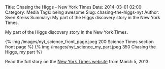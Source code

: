 Title: Chasing the Higgs - New York Times
Date: 2014-03-01 02:00
Category: Media
Tags: being awesome
Slug: chasing-the-higgs-nyt
Author: Sven Kreiss
Summary: My part of the Higgs discovery story in the New York Times.


My part of the Higgs discovery story in the New York Times.

{% img /images/nyt_science_front_page.jpeg 200 Science Times section front page %}
{% img /images/nyt_science_my_part.jpeg 350 Chasing the Higgs, my part %}

Read the full story on the [New York Times website](http://www.nytimes.com/2013/03/05/science/chasing-the-higgs-boson-how-2-teams-of-rivals-at-CERN-searched-for-physics-most-elusive-particle.html?view=Opening_the_Box) from March 5, 2013.
